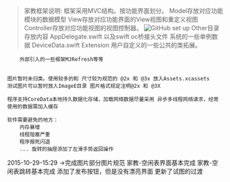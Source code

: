 >家教框架说明:
框架采用MVC结构。按功能界面划分。
Model存放对应功能模块的数据模型
View存放对应功能界面的View视图和重定义视图
Controller存放对应功能视图的视图控制器。
![GitHub set up](http://img.blog.csdn.net/20150316184625949)
Other目录存放内容
	AppDelegate.swift
	以及swift oc桥接头文件
	系统的一些单例数据 
		DeviceData.swift
	Extension
		用户自定义的一些公共的类拓展。
		
		外部引入的一些框架MJRefresh等等
	
	
	图片暂时未归类。使用较多的和 尺寸较为规范的 @2x 和 @3x 放入Assets.xcassets
	测试图片可以暂时放入ImageE目录 图片格式规定注明@2x 和 @3X 
	
	程序支持CoreData本地持久数据化存储，加载网络数据尽量采用 异步多线程网络请求，经常使用的数据需加入缓存
	
	软件需要避免的地方：
		内存暴增
		线程阻塞严重
		程序报死闪退
		...	旋转的抽屉添加了左滑手势返回操作
2015-10-29-15:29
->完成图片部分图片规范
家教-空闲表界面基本完成
家教-空闲表跳转基本完成
添加了发布按钮，但是没有漂亮界面
更新了试图的过渡


